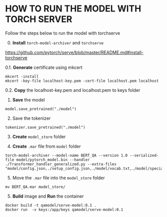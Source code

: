 # HOW TO RUN THE MODEL WITH TORCH SERVER

Follow the steps below to run the model with torchserve

0. **Install** `torch-model-archiver` and `torchserve`


https://github.com/pytorch/serve/blob/master/README.md#install-torchserve

0.1. **Generate** certificate using mkcert

```brew install mkcert
mkcert -install
mkcert -key-file localhost-key.pem -cert-file localhost.pem localhost
```

0.2. **Copy** the localhost-key.pem and localhost.pem to keys folder

1. **Save** the model

```
model.save_pretrained("./model")
```

2. Save the tokenizer
```
tokenizer.save_pretrained("./model")
```
3. **Create** `model_store` folder

4. **Create** `.mar` file from `model` folder 
```
torch-model-archiver --model-name BERT_QA --version 1.0 --serialized-file model/pytorch_model.bin --handler ./Transformer_handler_generalized.py --extra-files "model/config.json,./setup_config.json,./model/vocab.txt,./model/special_tokens_map.json,./model/tokenizer_config.json,./model/training_args.bin"
```

5. Move the `.mar` file into the `model_store` folder
```
mv BERT_QA.mar model_store/
```
5. **Build** image and **Run** the container
```
docker build -t qamodel/serve-model:0.1 . 
docker run  -v keys:/app/keys qamodel/serve-model:0.1
```
